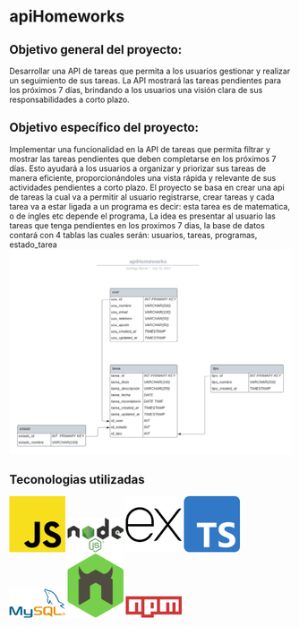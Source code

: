 # apiHomeworks
## Objetivo general del proyecto:
Desarrollar una API de tareas que permita a los usuarios gestionar y realizar un seguimiento de sus tareas. La API mostrará las tareas pendientes para los próximos 7 días, brindando a los usuarios una visión clara de sus responsabilidades a corto plazo.

## Objetivo específico del proyecto:
Implementar una funcionalidad en la API de tareas que permita filtrar y mostrar las tareas pendientes que deben completarse en los próximos 7 días. Esto ayudará a los usuarios a organizar y priorizar sus tareas de manera eficiente, proporcionándoles una vista rápida y relevante de sus actividades pendientes a corto plazo. El proyecto se basa en crear una api de tareas la cual va a permitir al usuario registrarse, crear tareas y cada tarea va a estar ligada a un programa es decir: esta tarea es de matematica, o de ingles etc depende el programa, La idea es presentar al usuario las tareas que tenga pendientes en los proximos 7 dias, la base de datos contará con 4 tablas las cuales serán: usuarios, tareas, programas, estado_tarea
![diagrama](./assets/diagrama.png)

## Teconologias utilizadas
<div>
    <img src="./assets/javaScript.png" alt="javaScript Logo" width="100">
    <img src="./assets/node.png" alt="node Logo" width="100">
    <img src="./assets/express.png" alt="express Logo" width="100">
    <img src="./assets/typeScript.png" alt="typeScript Logo" width="100">
    <img src="./assets/mySql.png" alt="MySQL Logo" width="100">
    <img src="./assets/nodemon.png" alt="nodemon Logo" width="100">
    <img src="./assets/npm.png" alt="npm Logo" width="100">
</div>